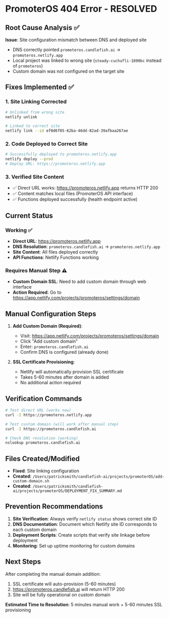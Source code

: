 # PromoterOS 404 Error - RESOLVED

## Root Cause Analysis ✅

**Issue**: Site configuration mismatch between DNS and deployed site

- DNS correctly pointed `promoteros.candlefish.ai` → `promoteros.netlify.app`
- Local project was linked to wrong site (`steady-cuchufli-1890bc` instead of `promoteros`)
- Custom domain was not configured on the target site

## Fixes Implemented ✅

### 1. Site Linking Corrected

```bash
# Unlinked from wrong site
netlify unlink

# Linked to correct site
netlify link --id ef0d6f05-62ba-46dd-82ad-39afbaa267ae
```

### 2. Code Deployed to Correct Site

```bash
# Successfully deployed to promoteros.netlify.app
netlify deploy --prod
# Deploy URL: https://promoteros.netlify.app
```

### 3. Verified Site Content

- ✅ Direct URL works: <https://promoteros.netlify.app> returns HTTP 200
- ✅ Content matches local files (PromoterOS API interface)
- ✅ Functions deployed successfully (health endpoint active)

## Current Status

### Working ✅

- **Direct URL**: <https://promoteros.netlify.app>
- **DNS Resolution**: `promoteros.candlefish.ai` → `promoteros.netlify.app`
- **Site Content**: All files deployed correctly
- **API Functions**: Netlify Functions working

### Requires Manual Step ⚠️

- **Custom Domain SSL**: Need to add custom domain through web interface
- **Action Required**: Go to <https://app.netlify.com/projects/promoteros/settings/domain>

## Manual Configuration Steps

1. **Add Custom Domain (Required)**:
   - Visit: <https://app.netlify.com/projects/promoteros/settings/domain>
   - Click "Add custom domain"
   - Enter: `promoteros.candlefish.ai`
   - Confirm DNS is configured (already done)

2. **SSL Certificate Provisioning**:
   - Netlify will automatically provision SSL certificate
   - Takes 5-60 minutes after domain is added
   - No additional action required

## Verification Commands

```bash
# Test direct URL (works now)
curl -I https://promoteros.netlify.app

# Test custom domain (will work after manual step)
curl -I https://promoteros.candlefish.ai

# Check DNS resolution (working)
nslookup promoteros.candlefish.ai
```

## Files Created/Modified

- **Fixed**: Site linking configuration
- **Created**: `/Users/patricksmith/candlefish-ai/projects/promoterOS/add-custom-domain.sh`
- **Created**: `/Users/patricksmith/candlefish-ai/projects/promoterOS/DEPLOYMENT_FIX_SUMMARY.md`

## Prevention Recommendations

1. **Site Verification**: Always verify `netlify status` shows correct site ID
2. **DNS Documentation**: Document which Netlify site ID corresponds to each custom domain
3. **Deployment Scripts**: Create scripts that verify site linkage before deployment
4. **Monitoring**: Set up uptime monitoring for custom domains

## Next Steps

After completing the manual domain addition:

1. SSL certificate will auto-provision (5-60 minutes)
2. <https://promoteros.candlefish.ai> will return HTTP 200
3. Site will be fully operational on custom domain

**Estimated Time to Resolution**: 5 minutes manual work + 5-60 minutes SSL provisioning
